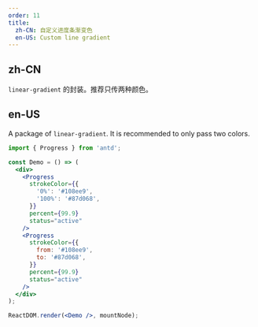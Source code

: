 ```yaml
---
order: 11
title:
  zh-CN: 自定义进度条渐变色
  en-US: Custom line gradient
---
```


## zh-CN

`linear-gradient` 的封装。推荐只传两种颜色。

## en-US

A package of `linear-gradient`. It is recommended to only pass two colors.

````jsx
import { Progress } from 'antd';

const Demo = () => (
  <div>
    <Progress
      strokeColor={{
        '0%': '#108ee9',
        '100%': '#87d068',
      }}
      percent={99.9}
      status="active"
    />
    <Progress
      strokeColor={{
        from: '#108ee9',
        to: '#87d068',
      }}
      percent={99.9}
      status="active"
    />
  </div>
);

ReactDOM.render(<Demo />, mountNode);
````
